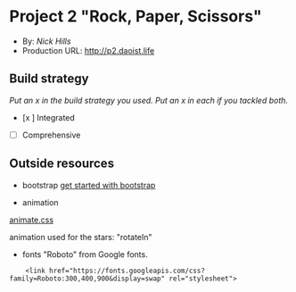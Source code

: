 
# Project 2 "Rock, Paper, Scissors"
+ By: *Nick Hills*
+ Production URL: <http://p2.daoist.life>

## Build strategy
*Put an x in the build strategy you used. Put an x in each if you tackled both.*
+ [x ] Integrated
+ [ ] Comprehensive

## Outside resources

* bootstrap 
[get started with bootstrap](https://getbootstrap.com/docs/3.3/getting-started/)


* animation 

[animate.css](https://daneden.github.io/animate.css/)

animation used for the stars: "rotateIn"


* fonts 
"Roboto" from Google fonts.

```
    <link href="https://fonts.googleapis.com/css?family=Roboto:300,400,900&display=swap" rel="stylesheet">
```
